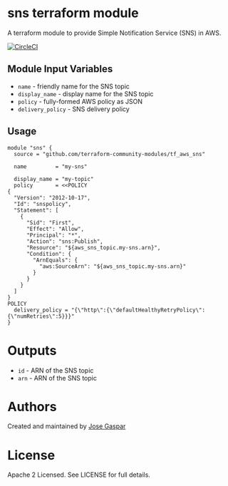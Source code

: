 sns terraform module
===========

A terraform module to provide Simple Notification Service (SNS) in AWS.

[![CircleCI](https://circleci.com/gh/tuxpower/tf_aws_sns.svg?style=svg)](https://circleci.com/gh/tuxpower/tf_aws_sns)

Module Input Variables
----------------------

- `name` - friendly name for the SNS topic
- `display_name` - display name for the SNS topic
- `policy` - fully-formed AWS policy as JSON
- `delivery_policy` - SNS delivery policy

Usage
-----

```hcl
module "sns" {
  source = "github.com/terraform-community-modules/tf_aws_sns"

  name         = "my-sns"

  display_name = "my-topic"
  policy       = <<POLICY
{
  "Version": "2012-10-17",
  "Id": "snspolicy",
  "Statement": [
    {
      "Sid": "First",
      "Effect": "Allow",
      "Principal": "*",
      "Action": "sns:Publish",
      "Resource": "${aws_sns_topic.my-sns.arn}",
      "Condition": {
        "ArnEquals": {
          "aws:SourceArn": "${aws_sns_topic.my-sns.arn}"
        }
      }
    }
  ]
}
POLICY
  delivery_policy = "{\"http\":{\"defaultHealthyRetryPolicy\":{\"numRetries\":5}}}"
}
```

Outputs
=======

 - `id` - ARN of the SNS topic
 - `arn` - ARN of the SNS topic

Authors
=======

Created and maintained by [Jose Gaspar](https://github.com/tuxpower)

License
=======

Apache 2 Licensed. See LICENSE for full details.
